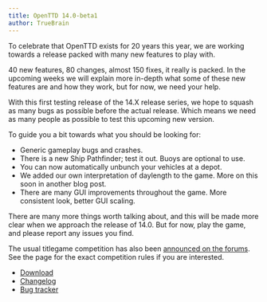 ```yaml
---
title: OpenTTD 14.0-beta1
author: TrueBrain
---
```


To celebrate that OpenTTD exists for 20 years this year, we are working towards a release packed with many new features to play with.

40 new features, 80 changes, almost 150 fixes, it really is packed.
In the upcoming weeks we will explain more in-depth what some of these new features are and how they work, but for now, we need your help.

With this first testing release of the 14.X release series, we hope to squash as many bugs as possible before the actual release.
Which means we need as many people as possible to test this upcoming new version.

To guide you a bit towards what you should be looking for:
* Generic gameplay bugs and crashes.
* There is a new Ship Pathfinder; test it out. Buoys are optional to use.
* You can now automatically unbunch your vehicles at a depot.
* We added our own interpretation of daylength to the game. More on this soon in another blog post.
* There are many GUI improvements throughout the game. More consistent look, better GUI scaling.

There are many more things worth talking about, and this will be made more clear when we approach the release of 14.0.
But for now, play the game, and please report any issues you find.

The usual titlegame competition has also been [announced on the forums](https://www.tt-forums.net/viewtopic.php?t=91448).
See the page for the exact competition rules if you are interested.

* [Download](https://www.openttd.org/downloads/openttd-releases/testing.html)
* [Changelog](https://cdn.openttd.org/openttd-releases/14.0-beta1/changelog.txt)
* [Bug tracker](https://github.com/OpenTTD/OpenTTD/issues)
